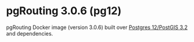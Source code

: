 # pgRouting 3.0.6 (pg12)

pgRouting Docker image (version 3.0.6) built over [Postgres 12/PostGIS 3.2](https://hub.docker.com/r/postgis/postgis) and dependencies.
